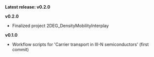 __Latest release: v0.2.0__

__v0.2.0__

* Finalized project 2DEG_DensityMobilityInterplay

__v0.1.0__

* Workflow scripts for 'Carrier transport in III-N semiconductors' (first commit)





